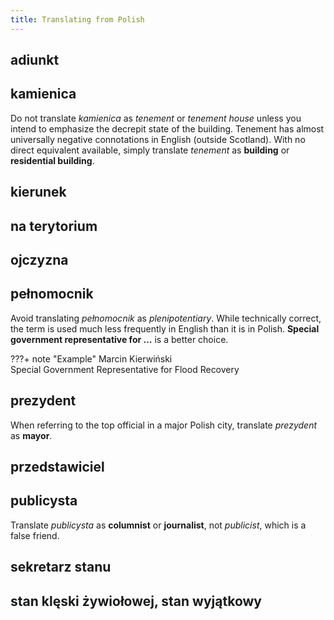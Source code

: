 ```yaml
---
title: Translating from Polish
---
```


## adiunkt

## kamienica

Do not translate _kamienica_ as _tenement_ or _tenement house_ unless you intend to emphasize the decrepit state of the building. Tenement has almost universally negative connotations in English (outside Scotland). With no direct equivalent available, simply translate _tenement_ as **building** or **residential building**.

## kierunek

## na terytorium

## ojczyzna

## pełnomocnik

Avoid translating _pełnomocnik_ as _plenipotentiary_. While technically correct, the term is used much less frequently in English than it is in Polish. **Special government representative for …** is a better choice.

???+ note "Example"
    Marcin Kierwiński  
    Special Government Representative for Flood Recovery  

## prezydent

When referring to the top official in a major Polish city, translate _prezydent_ as **mayor**.

## przedstawiciel

## publicysta

Translate _publicysta_ as **columnist** or **journalist**, not _publicist_, which is a false friend.

## sekretarz stanu

## stan klęski żywiołowej, stan wyjątkowy
